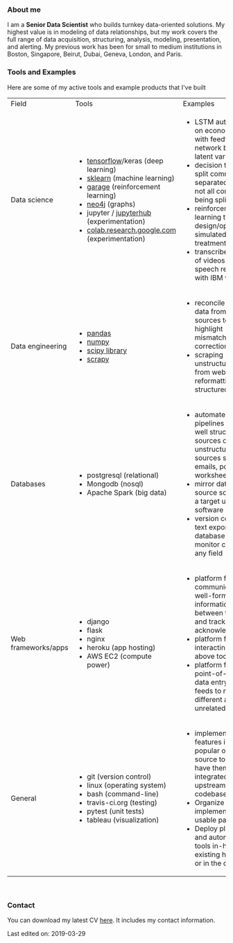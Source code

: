 ### About me
I am a **Senior Data Scientist** who builds turnkey data-oriented solutions. My highest value is in modeling of data relationships, but my work covers the full range of data acquisition, structuring, analysis, modeling, presentation, and alerting. My previous work has been for small to medium institutions in Boston, Singapore, Beirut, Dubai, Geneva, London, and Paris.

### Tools and Examples
Here are some of my active tools and example products that I've built

<table>
<tbody>
<tr>
<td>Field</td>
<td>Tools</td>
<td>Examples</td>
</tr>
<tr>
<td>Data science</td>
<td>
  <ul>
    <li><a href="https://www.tensorflow.org/">tensorflow</a>/keras (deep learning)</li>
    <li><a href="https://scikit-learn.org/">sklearn</a> (machine learning)</li>
    <li><a href="https://github.com/rlworkgroup/garage/">garage</a> (reinforcement learning)</li>
    <li><a href="https://neo4j.com/">neo4j</a> (graphs)</li>
    <li>jupyter / <a href="https://jupyterhub.readthedocs.io/en/stable/">jupyterhub</a> (experimentation)</li>
    <li><a href="https://colab.research.google.com">colab.research.google.com</a> (experimentation)</li>
  </ul>
</td>
<td>
<ul>
<li>LSTM autoencoder on economic data with feedforward network between latent variables</li>
<li>decision trees to split comma-separated lists with not all commas being splittable</li>
<li>reinforcement learning to design/operate a simulated water treatment plant</li>
<li>transcribe batches of videos with speech recognition with IBM watson</li>
</ul>
</td>
</tr>
<tr>
<td>Data engineering</td>
<td>
  <ul>
    <li><a href="http://pandas.pydata.org/">pandas</a></li>
    <li><a href="http://www.numpy.org/">numpy</a></li>
    <li><a href="https://www.scipy.org/scipylib/index.html">scipy library</a></li>
    <li><a href="https://doc.scrapy.org/en/latest/">scrapy</a></li>
  </ul>
  </td>
<td>
<ul>
<li>reconcile the same data from different sources to highlight mismatches for correction</li>
<li>scraping unstructured data from websites and reformatting into a structured format</li>
</ul>
</td>
</tr>
<tr>
<td>Databases</td>
<td>
  <ul>
  <li>postgresql (relational)</li>
  <li>Mongodb (nosql)</li>
  <li>Apache Spark (big data)</li>
  </ul>
</td>
<td>
<ul>
<li>automated data pipelines between well structured sources or unstructured sources such as emails, pdfs, worksheets, etc</li>
<li>mirror data from a source software to a target unrelated software</li>
<li>version control of text exports of database tables to monitor changes in any field</li>
</ul>
</td>
</tr>
<tr>
<td>Web frameworks/apps</td>
<td>
  <ul>
  <li>django</li>
  <li>flask</li>
  <li>nginx</li>
  <li>heroku (app hosting)</li>
  <li>AWS EC2 (compute power)</li>
  </ul>
</td>
<td>
<ul>
<li>platform for communicating well-formatted information between teams and track acknowledgements</li>
<li>platform for interacting with all above tools</li>
<li>platform for single point-of-entry of data entry that feeds to multiple different and unrelated software</li>
</ul>
</td>
</tr>
<tr>
<td>General</td>
<td>
  <ul>
  <li>git (version control)</li>
  <li>linux (operating system)</li>
  <li>bash (command-line)</li>
  <li>travis-ci.org (testing)</li>
  <li>pytest (unit tests)</li>
  <li>tableau (visualization)</li>
  </ul>
</td>
<td>
<ul>
<li>implement new features in existing popular open-source tools and have them integrated into upstream codebase</li>
<li>Organize all code implemented in re-usable packages</li>
<li>Deploy platforms and automated tools in-house on existing hardware or in the cloud</li>
</ul>
</td>
</tr>
</tbody>
</table>


<p>&nbsp;</p>


### Contact
You can download my latest CV [here](https://www.dropbox.com/s/b16xkm7hhdu2tya/CV-ShadiAkiki-latest.pdf?dl=0). It includes my contact information.

Last edited on: 2019-03-29
